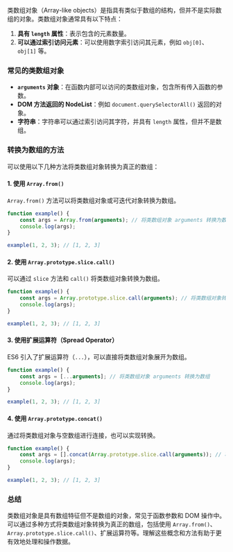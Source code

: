 类数组对象（Array-like objects）是指具有类似于数组的结构，但并不是实际数组的对象。类数组对象通常具有以下特点：

1. **具有 `length` 属性**：表示包含的元素数量。
2. **可以通过索引访问元素**：可以使用数字索引访问其元素，例如 `obj[0]`、`obj[1]` 等。

### 常见的类数组对象

- **`arguments` 对象**：在函数内部可以访问的类数组对象，包含所有传入函数的参数。
- **DOM 方法返回的 NodeList**：例如 `document.querySelectorAll()` 返回的对象。
- **字符串**：字符串可以通过索引访问其字符，并具有 `length` 属性，但并不是数组。

### 转换为数组的方法

可以使用以下几种方法将类数组对象转换为真正的数组：

#### 1. **使用 `Array.from()`**

`Array.from()` 方法可以将类数组对象或可迭代对象转换为数组。

```javascript
function example() {
    const args = Array.from(arguments); // 将类数组对象 arguments 转换为数组
    console.log(args);
}

example(1, 2, 3); // [1, 2, 3]
```

#### 2. **使用 `Array.prototype.slice.call()`**

可以通过 `slice` 方法和 `call()` 将类数组对象转换为数组。

```javascript
function example() {
    const args = Array.prototype.slice.call(arguments); // 将类数组对象转换为数组
    console.log(args);
}

example(1, 2, 3); // [1, 2, 3]
```

#### 3. **使用扩展运算符（Spread Operator）**

ES6 引入了扩展运算符（`...`），可以直接将类数组对象展开为数组。

```javascript
function example() {
    const args = [...arguments]; // 将类数组对象 arguments 转换为数组
    console.log(args);
}

example(1, 2, 3); // [1, 2, 3]
```

#### 4. **使用 `Array.prototype.concat()`**

通过将类数组对象与空数组进行连接，也可以实现转换。

```javascript
function example() {
    const args = [].concat(Array.prototype.slice.call(arguments)); // 将类数组对象转换为数组
    console.log(args);
}

example(1, 2, 3); // [1, 2, 3]
```

### 总结

类数组对象是具有数组特征但不是数组的对象，常见于函数参数和 DOM 操作中。可以通过多种方式将类数组对象转换为真正的数组，包括使用 `Array.from()`、`Array.prototype.slice.call()`、扩展运算符等。理解这些概念和方法有助于更有效地处理和操作数据。